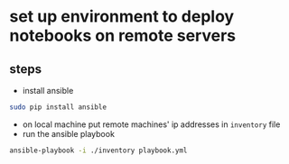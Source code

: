 # set up environment to deploy notebooks on remote servers

## steps
+ install ansible
```bash
sudo pip install ansible
```
+ on local machine put remote machines' ip addresses in `inventory` file
+ run the ansible playbook
```bash
ansible-playbook -i ./inventory playbook.yml
```
